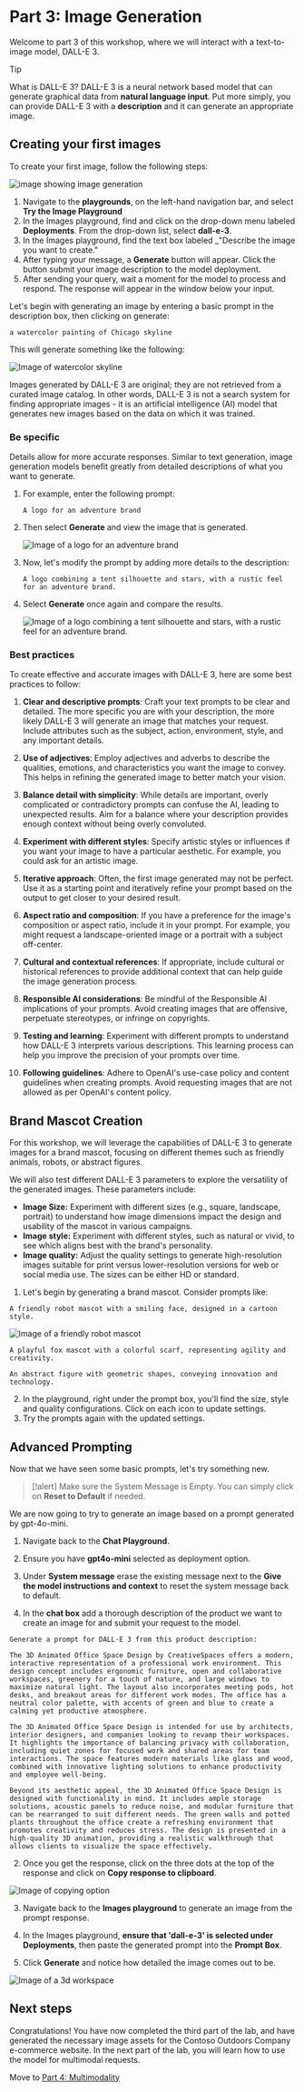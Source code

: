 # Part 3: Image Generation

Welcome to part 3 of this workshop, where we will interact with a text-to-image model, DALL-E 3. 

> [!TIP]
> What is DALL-E 3? DALL-E 3 is a neural network based model that can generate graphical data from **natural language input**. Put more simply, you can provide DALL-E 3 with a **description** and it can generate an appropriate image.

## Creating your first images

To create your first image, follow the following steps:

![image showing image generation](./Images/aifoundry-image-generation.jpg)

1. Navigate to the  **playgrounds**, on the left-hand navigation bar, and select **Try the Image Playground**
2. In the Images playground, find and click on the drop-down menu labeled **Deployments**. From the drop-down list, select **dall-e-3**.
3. In the Images playground, find the text box labeled _"Describe the image you want to create."
4. After typing your message, a **Generate** button will appear. Click the button submit your image description to the model deployment.
5. After sending your query, wait a moment for the model to process and respond. The response will appear in the window below your input.

Let's begin with generating an image by entering a basic prompt in the description box, then clicking on generate:


```a watercolor painting of Chicago skyline```


This will generate something like the following:

![Image of watercolor skyline](./Images/watercolor-skyline-chicago.png)

Images generated by DALL-E 3 are original; they are not retrieved from a curated image catalog. In other words, DALL-E 3 is not a search system for finding appropriate images - it is an artificial intelligence (AI) model that generates new images based on the data on which it was trained.

### Be specific

Details allow for more accurate responses. Similar to text generation, image generation models benefit greatly from detailed descriptions of what you want to generate.

1. For example, enter the following prompt:

    ```A logo for an adventure brand```

2. Then select **Generate** and view the image that is generated.

    ![Image of a logo for an adventure brand](./Images/Generate%20a%20logo%20for%20an%20adventure%20brand.png)

3. Now, let's modify the prompt by adding more details to the description:


    ```A logo combining a tent silhouette and stars, with a rustic feel for an adventure brand.```

4. Select **Generate** once again and compare the results.

    ![Image of a logo combining a tent silhouette and stars, with a rustic feel for an adventure brand.](./Images/logo-with-stars.png)

### Best practices

To create effective and accurate images with DALL-E 3, here are some best practices to follow:

1. **Clear and descriptive prompts**: Craft your text prompts to be clear and detailed. The more specific you are with your description, the more likely DALL-E 3 will generate an image that matches your request. Include attributes such as the subject, action, environment, style, and any important details.

1. **Use of adjectives**: Employ adjectives and adverbs to describe the qualities, emotions, and characteristics you want the image to convey. This helps in refining the generated image to better match your vision.

1. **Balance detail with simplicity**: While details are important, overly complicated or contradictory prompts can confuse the AI, leading to unexpected results. Aim for a balance where your description provides enough context without being overly convoluted.

1. **Experiment with different styles**: Specify artistic styles or influences if you want your image to have a particular aesthetic. For example, you could ask for an artistic image.

1. **Iterative approach**: Often, the first image generated may not be perfect. Use it as a starting point and iteratively refine your prompt based on the output to get closer to your desired result.

1. **Aspect ratio and composition**: If you have a preference for the image's composition or aspect ratio, include it in your prompt. For example, you might request a landscape-oriented image or a portrait with a subject off-center.

1. **Cultural and contextual references**: If appropriate, include cultural or historical references to provide additional context that can help guide the image generation process.

1. **Responsible AI considerations**: Be mindful of the Responsible AI implications of your prompts. Avoid creating images that are offensive, perpetuate stereotypes, or infringe on copyrights.

1. **Testing and learning**: Experiment with different prompts to understand how DALL-E 3 interprets various descriptions. This learning process can help you improve the precision of your prompts over time.

1. **Following guidelines**: Adhere to OpenAI's use-case policy and content guidelines when creating prompts. Avoid requesting images that are not allowed as per OpenAI's content policy.

## Brand Mascot Creation

For this workshop, we will leverage the capabilities of DALL-E 3 to generate images for a brand mascot, focusing on different themes such as friendly animals, robots, or abstract figures. 

We will also test different DALL-E 3 parameters to explore the versatility of the generated images. These parameters include:

- **Image Size:** Experiment with different sizes (e.g., square, landscape, portrait) to understand how image dimensions impact the design and usability of the mascot in various campaigns.
- **Image style:** Experiment with different styles, such as natural or vivid, to see which aligns best with the brand's personality.
- **Image quality:** Adjust the quality settings to generate high-resolution images suitable for print versus lower-resolution versions for web or social media use. The sizes can be either HD or standard.

1. Let's begin by generating a brand mascot. Consider prompts like:

```A friendly robot mascot with a smiling face, designed in a cartoon style.```

![Image of a friendly robot mascot](./Images/robot-mascot-friendly.png)

```A playful fox mascot with a colorful scarf, representing agility and creativity.```

```An abstract figure with geometric shapes, conveying innovation and technology.```

2. In the playground, right under the prompt box, you'll find the size, style and quality configurations. Click on each icon to update settings.
3. Try the prompts again with the updated settings. 

## Advanced Prompting

Now that we have seen some basic prompts, let's try something new.

>[!alert] Make sure the System Message is Empty. You can simply click on **Reset to Default** if needed.

We are now going to try to generate an image based on a prompt generated by gpt-4o-mini.

1. Navigate back to the **Chat Playground**.

1. Ensure you have **gpt4o-mini** selected as deployment option.

1. Under **System message** erase the existing message next to the **Give the model instructions and context** to reset the system message back to default.

1. In the **chat box** add a thorough description of the product we want to create an image for and submit your request to the model.

```
Generate a prompt for DALL-E 3 from this product description:

The 3D Animated Office Space Design by CreativeSpaces offers a modern, interactive representation of a professional work environment. This design concept includes ergonomic furniture, open and collaborative workspaces, greenery for a touch of nature, and large windows to maximize natural light. The layout also incorporates meeting pods, hot desks, and breakout areas for different work modes. The office has a neutral color palette, with accents of green and blue to create a calming yet productive atmosphere.

The 3D Animated Office Space Design is intended for use by architects, interior designers, and companies looking to revamp their workspaces. It highlights the importance of balancing privacy with collaboration, including quiet zones for focused work and shared areas for team interactions. The space features modern materials like glass and wood, combined with innovative lighting solutions to enhance productivity and employee well-being.

Beyond its aesthetic appeal, the 3D Animated Office Space Design is designed with functionality in mind. It includes ample storage solutions, acoustic panels to reduce noise, and modular furniture that can be rearranged to suit different needs. The green walls and potted plants throughout the office create a refreshing environment that promotes creativity and reduces stress. The design is presented in a high-quality 3D animation, providing a realistic walkthrough that allows clients to visualize the space effectively.
```

2. Once you get the response, click on the three dots at the top of the response and click on **Copy response to clipboard**.

![Image of copying option](./Images/ai-foundry-copy-response.png)

3. Navigate back to the **Images playground** to generate an image from the prompt response.

4. In the Images playground, **ensure that 'dall-e-3' is selected under Deployments**, then paste the generated prompt into the **Prompt Box**.

5. Click **Generate** and notice how detailed the image comes out to be.

![Image of a 3d workspace](./Images/3d-animation-office-design.png)

## Next steps

Congratulations! You have now completed the third part of the lab, and have generated the necessary image assets for the Contoso Outdoors Company e-commerce website. In the next part of the lab, you will learn how to use the model for multimodal requests.

Move to [Part 4: Multimodality](./05_Multimodal_Interfaces.md)